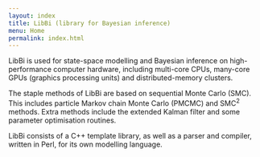 ```yaml
---
layout: index
title: LibBi (library for Bayesian inference)
menu: Home
permalink: index.html
---
```


LibBi is used for state-space modelling and Bayesian inference on
high-performance computer hardware, including multi-core CPUs, many-core
GPUs (graphics processing units) and distributed-memory clusters.

The staple methods of LibBi are based on sequential Monte Carlo (SMC). This
includes particle Markov chain Monte Carlo (PMCMC) and SMC<sup>2</sup>
methods. Extra methods include the extended Kalman filter and some parameter
optimisation routines.

LibBi consists of a C++ template library, as well as a parser and compiler,
written in Perl, for its own modelling language.

